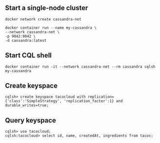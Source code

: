 ## Start a single-node cluster
```
docker network create cassandra-net

docker container run --name my-cassandra \
--network cassandra-net \
-p 9042:9042 \
-d cassandra:latest
```

## Start CQL shell
```
docker container run -it --network cassandra-net --rm cassandra cqlsh my-cassandra
```
## Create keyspace
```
cqlsh> create keyspace tacocloud with replication={'class':'SimpleStrategy', 'replication_factor':1} and durable_writes=true;
```
## Query keyspace
```
cqlsh> use tacocloud;
cqlsh:tacocloud> select id, name, createdAt, ingredients from tacos;
```